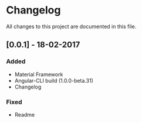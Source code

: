 # Changelog
All changes to this project are documented in this file.

## [0.0.1] - 18-02-2017
### Added
- Material Framework
- Angular-CLI build (1.0.0-beta.31)
- Changelog

### Fixed
- Readme